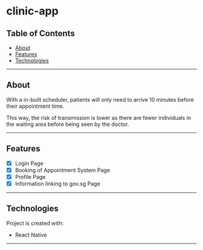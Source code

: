 # clinic-app

## Table of Contents
* [About](#about)
* [Features](#features)
* [Technologies](#technologies)

---

## About
<p> With a in-built scheduler, patients will only need to arrive 10 minutes before their appointment time. </p>
<p> This way, the risk of transmission is lower as there are fewer individuals in the waiting area before being seen by the doctor. </p>

---

## Features
- [x] Login Page
- [x] Booking of Appointment System Page
- [x] Profile Page
- [x] Information linking to gov.sg Page

---

## Technologies
Project is created with:
* React Native

---
